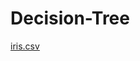 # Decision-Tree

[iris.csv](https://github.com/kruthikagowdav/Decision-Tree/files/14075487/iris.csv)
